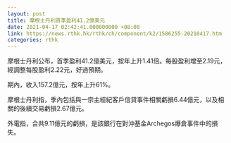 ```yaml
---
layout: post
title: 摩根士丹利首季盈利41.2億美元
date: 2021-04-17 02:42:41.000000000 +08:00
link: https://news.rthk.hk/rthk/ch/component/k2/1586255-20210417.htm
categories: rthk
---
```


摩根士丹利公布，首季盈利41.2億美元，按年上升1.41倍。每股盈利增至2.19元，經調整每股盈利2.22元，好過預期。

期內，收入157.2億元，按年上升61%。

摩根士丹利指，季內包括與一宗主經紀客戶信貸事件相關虧損6.44億元，以及相關的後續交易虧損2.67億元。

外電指，合共9.11億元的虧損，是該銀行在對沖基金Archegos爆倉事件中的損失。
